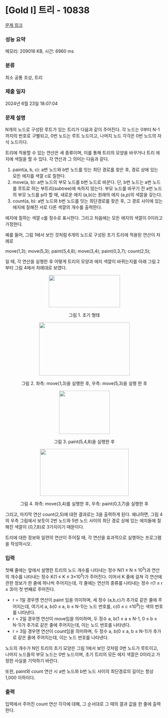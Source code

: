 # [Gold I] 트리 - 10838 

[문제 링크](https://www.acmicpc.net/problem/10838) 

### 성능 요약

메모리: 209016 KB, 시간: 6960 ms

### 분류

최소 공통 조상, 트리

### 제출 일자

2024년 6월 23일 18:07:04

### 문제 설명

<p>N개의 노드로 구성된 루트가 있는 트리가 다음과 같이 주어진다. 각 노드는 0부터 N-1까지의 번호로 구별되고, 0번 노드는 루트 노드이고, 나머지 노드 각각은 0번 노드의 자식 노드이다. </p>

<p>트리에 적용할 수 있는 연산은 세 종류이며, 이를 통해 트리의 모양을 바꾸거나 트리 에지에 색칠을 할 수 있다. 각 연산과 그 의미는 다음과 같다. </p>

<ol>
	<li>paint(a, b, c): a번 노드와 b번 노드를 잇는 최단 경로를 찾은 후, 경로 상에 있는 모든 에지를 색깔 c로 칠한다. </li>
	<li>move(a, b): a번 노드의 부모 노드를 b번 노드로 바꾼다. 단, b번 노드는 a번 노드를 루트로 하는 부트리(subtree)에 속하지 않는다. 부모 노드를 바꾸기 전 a번 노드의 부모 노드를 p라 할 때, 새로운 에지 (a,b)는 원래의 에지 (a,p)의 색깔을 갖는다. </li>
	<li>count(a, b): a번 노드와 b번 노드를 잇는 최단경로를 찾은 후, 그 경로 사이에 있는 에지에 칠해진 서로 다른 색깔의 개수를 출력한다. </li>
</ol>

<p>에지에 칠하는 색깔 c를 정수로 표시한다. 그리고 처음에는 모든 에지의 색깔이 0이라고 가정한다. </p>

<p>예를 들어, 그림 1에서 보인 것처럼 6개의 노드로 구성된 초기 트리에 적용된 연산이 차례로</p>

<p>move(1,3); move(5,3); paint(5,4,8); move(3,4); paint(0,3,7); count(2,5);</p>

<p>일 때, 각 연산을 실행한 후 어떻게 트리의 모양과 에지 색깔이 바뀌는지를 아래 그림 2부터 그림 4에서 차례대로 보였다. </p>

<p style="text-align:center"><img alt="" src="https://onlinejudgeimages.s3-ap-northeast-1.amazonaws.com/problem/10838/1.png" style="height:103px; width:227px"></p>

<p style="text-align:center">그림 1. 초기 형태</p>

<p style="text-align:center"><img alt="" src="https://onlinejudgeimages.s3-ap-northeast-1.amazonaws.com/problem/10838/2.png" style="height:170px; width:289px"></p>

<p style="text-align:center">그림 2. 좌측: move(1,3)을 실행한 후, 우측: move(5,3)을 실행 한 후</p>

<p style="text-align:center"><img alt="" src="https://onlinejudgeimages.s3-ap-northeast-1.amazonaws.com/problem/10838/3.png" style="height:138px; width:161px"></p>

<p style="text-align:center">그림 3. paint(5,4,8)을 실행한 후</p>

<p style="text-align:center"><img alt="" src="https://onlinejudgeimages.s3-ap-northeast-1.amazonaws.com/problem/10838/4.png" style="height:150px; width:283px"></p>

<p style="text-align:center">그림 4. 좌측: move(3,4)를 실행한 후, 우측: paint(0,3,7)을 실행한 후</p>

<p>그리고, 마지막 연산 count(2,5)에 대한 결과로는 3을 출력하게 된다. 왜냐하면, 그림 4의 우측 그림에서 보듯이 2번 노드와 5번 노드 사이의 최단 경로 상에 있는 에지들에 칠해진 색깔이 {0,7,8}로 3가지이기 때문이다. </p>

<p>트리에 대한 정보와 일련의 연산이 주어질 때, 각 연산을 효과적으로 실행하는 프로그램을 작성하시오.</p>

### 입력 

 <p>첫째 줄에는 앞에서 설명한 트리의 노드 개수를 나타내는 정수 N(1 ≤ N ≤ 10<sup>5</sup>)과 연산의 개수를 나타내는 정수 K(1 ≤ K ≤ 3×10<sup>5</sup>)가 주어진다. 이어서 K 줄에 걸쳐 각 연산에 관한 정보가 한 줄에 하나씩 주어지는데, 각 줄에는 연산의 종류를 나타내는 정수 r(1 ≤ r ≤ 3)이 첫 번째로 주어진다.</p>

<ul>
	<li>r = 1일 경우엔 연산이 paint 임을 의미하며, 세 정수 (a,b,c)가 추가로 같은 줄에 주어지는데, 여기서 a, b(0 ≤ a, b ≤ N-1)는 노드 번호를, c(0 ≤ c ≤10<sup>9</sup>)는 색의 번호를 나타낸다.</li>
	<li>r = 2일 경우엔 연산이 move임을 의미하며, 두 정수 a, b(1 ≤ a ≤ N-1, 0 ≤ b ≤ N-1)가 추가로 같은 줄에 주어지는데, 이는 노드 번호를 나타낸다. </li>
	<li>r = 3일 경우엔 연산이 count임을 의미하며, 두 정수 a, b(0 ≤ a, b ≤ N-1)가 추가로 같은 줄에 주어지는데, 이는 노드 번호를 나타낸다. </li>
</ul>

<p>노드의 개수가 N인 트리의 초기 모양은 그림 1에서 보인 것처럼 0번 노드가 루트이고, 나머지 노드들의 부모 노드는 0번 노드이며, 초기 트리의 모든 에지 색깔은 0이라고 가정한 사실을 기억하기 바란다. </p>

<p>또한, paint와 count 연산 시 a번 노드와 b번 노드 사이의 최단경로의 길이는 항상 1,000 이하이다.</p>

### 출력 

 <p>입력에서 주어진 count 연산 각각에 대해, 그 순서대로 그 때의 결과 값을 한 줄에 출력한다. </p>

